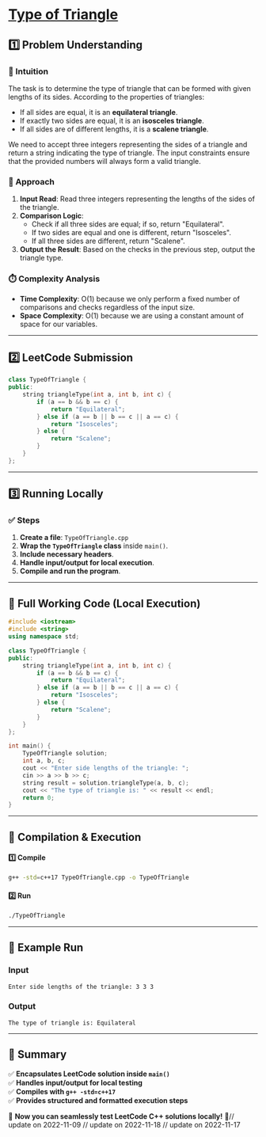 # **[Type of Triangle](https://leetcode.com/problems/type-of-triangle/description/)**  

## **1️⃣ Problem Understanding**  
### **📌 Intuition**  
The task is to determine the type of triangle that can be formed with given lengths of its sides. According to the properties of triangles:
- If all sides are equal, it is an **equilateral triangle**.
- If exactly two sides are equal, it is an **isosceles triangle**.
- If all sides are of different lengths, it is a **scalene triangle**.

We need to accept three integers representing the sides of a triangle and return a string indicating the type of triangle. The input constraints ensure that the provided numbers will always form a valid triangle.

### **🚀 Approach**  
1. **Input Read**: Read three integers representing the lengths of the sides of the triangle.
2. **Comparison Logic**:
   - Check if all three sides are equal; if so, return "Equilateral".
   - If two sides are equal and one is different, return "Isosceles".
   - If all three sides are different, return "Scalene".
3. **Output the Result**: Based on the checks in the previous step, output the triangle type.

### **⏱️ Complexity Analysis**  
- **Time Complexity**: O(1) because we only perform a fixed number of comparisons and checks regardless of the input size.
- **Space Complexity**: O(1) because we are using a constant amount of space for our variables.

---  

## **2️⃣ LeetCode Submission**  
```cpp
class TypeOfTriangle {
public:
    string triangleType(int a, int b, int c) {
        if (a == b && b == c) {
            return "Equilateral";
        } else if (a == b || b == c || a == c) {
            return "Isosceles";
        } else {
            return "Scalene";
        }
    }
};
```  

---  

## **3️⃣ Running Locally**  
### **✅ Steps**  
1. **Create a file**: `TypeOfTriangle.cpp`  
2. **Wrap the `TypeOfTriangle` class** inside `main()`.
3. **Include necessary headers**.
4. **Handle input/output for local execution**.
5. **Compile and run the program**.  

---  

## **📝 Full Working Code (Local Execution)**  
```cpp
#include <iostream>
#include <string>
using namespace std;

class TypeOfTriangle {
public:
    string triangleType(int a, int b, int c) {
        if (a == b && b == c) {
            return "Equilateral";
        } else if (a == b || b == c || a == c) {
            return "Isosceles";
        } else {
            return "Scalene";
        }
    }
};

int main() {
    TypeOfTriangle solution;
    int a, b, c;
    cout << "Enter side lengths of the triangle: ";
    cin >> a >> b >> c;
    string result = solution.triangleType(a, b, c);
    cout << "The type of triangle is: " << result << endl;
    return 0;
}
```  

---  

## **🔧 Compilation & Execution**  
#### **1️⃣ Compile**  
```bash
g++ -std=c++17 TypeOfTriangle.cpp -o TypeOfTriangle
```  

#### **2️⃣ Run**  
```bash
./TypeOfTriangle
```  

---  

## **🎯 Example Run**  
### **Input**  
```
Enter side lengths of the triangle: 3 3 3
```  
### **Output**  
```
The type of triangle is: Equilateral
```  

---  

## **📌 Summary**  
✅ **Encapsulates LeetCode solution inside `main()`**  
✅ **Handles input/output for local testing**  
✅ **Compiles with `g++ -std=c++17`**  
✅ **Provides structured and formatted execution steps**  

🚀 **Now you can seamlessly test LeetCode C++ solutions locally!** 🚀// update on 2022-11-09
// update on 2022-11-18
// update on 2022-11-17
